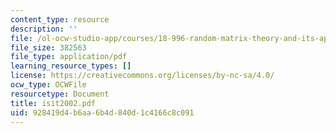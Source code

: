 ```yaml
---
content_type: resource
description: ''
file: /ol-ocw-studio-app/courses/18-996-random-matrix-theory-and-its-applications-spring-2004/928419d4b6aa6b4d840d1c4166c8c091_isit2002.pdf
file_size: 382563
file_type: application/pdf
learning_resource_types: []
license: https://creativecommons.org/licenses/by-nc-sa/4.0/
ocw_type: OCWFile
resourcetype: Document
title: isit2002.pdf
uid: 928419d4-b6aa-6b4d-840d-1c4166c8c091
---
```

